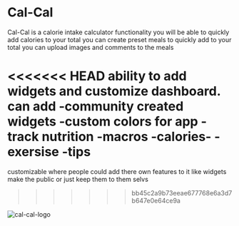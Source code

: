 # Cal-Cal
Cal-Cal is a calorie intake calculator
functionality
you will be able to quickly add calories to your total 
you can create preset meals to quickly add to your total
you can upload images and comments to the meals 


<<<<<<< HEAD
ability to add widgets and customize dashboard.
can add
-community created widgets
-custom colors for app
-track nutrition
-macros
-calories-
-exersise
-tips
=======
customizable where people could add there own features to it like widgets
make the public or just keep them to them selvs

>>>>>>> bb45c2a9b73eeae677768e6a3d7b647e0e64ce9a


![cal-cal-logo](https://github.com/LS2355/Cal-Cal/assets/108366585/7a4b72b1-1db9-49c2-bc19-538040362334)
